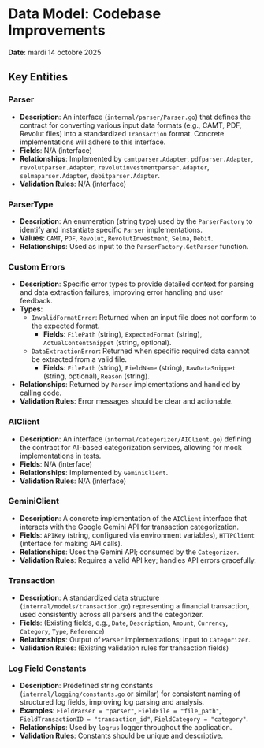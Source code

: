 # Data Model: Codebase Improvements

**Date**: mardi 14 octobre 2025

## Key Entities

### Parser
- **Description**: An interface (`internal/parser/Parser.go`) that defines the contract for converting various input data formats (e.g., CAMT, PDF, Revolut files) into a standardized `Transaction` format. Concrete implementations will adhere to this interface.
- **Fields**: N/A (interface)
- **Relationships**: Implemented by `camtparser.Adapter`, `pdfparser.Adapter`, `revolutparser.Adapter`, `revolutinvestmentparser.Adapter`, `selmaparser.Adapter`, `debitparser.Adapter`.
- **Validation Rules**: N/A (interface)

### ParserType
- **Description**: An enumeration (string type) used by the `ParserFactory` to identify and instantiate specific `Parser` implementations.
- **Values**: `CAMT`, `PDF`, `Revolut`, `RevolutInvestment`, `Selma`, `Debit`.
- **Relationships**: Used as input to the `ParserFactory.GetParser` function.

### Custom Errors
- **Description**: Specific error types to provide detailed context for parsing and data extraction failures, improving error handling and user feedback.
- **Types**:
    - `InvalidFormatError`: Returned when an input file does not conform to the expected format.
        - **Fields**: `FilePath` (string), `ExpectedFormat` (string), `ActualContentSnippet` (string, optional).
    - `DataExtractionError`: Returned when specific required data cannot be extracted from a valid file.
        - **Fields**: `FilePath` (string), `FieldName` (string), `RawDataSnippet` (string, optional), `Reason` (string).
- **Relationships**: Returned by `Parser` implementations and handled by calling code.
- **Validation Rules**: Error messages should be clear and actionable.

### AIClient
- **Description**: An interface (`internal/categorizer/AIClient.go`) defining the contract for AI-based categorization services, allowing for mock implementations in tests.
- **Fields**: N/A (interface)
- **Relationships**: Implemented by `GeminiClient`.
- **Validation Rules**: N/A (interface)

### GeminiClient
- **Description**: A concrete implementation of the `AIClient` interface that interacts with the Google Gemini API for transaction categorization.
- **Fields**: `APIKey` (string, configured via environment variables), `HTTPClient` (interface for making API calls).
- **Relationships**: Uses the Gemini API; consumed by the `Categorizer`.
- **Validation Rules**: Requires a valid API key; handles API errors gracefully.

### Transaction
- **Description**: A standardized data structure (`internal/models/transaction.go`) representing a financial transaction, used consistently across all parsers and the categorizer.
- **Fields**: (Existing fields, e.g., `Date`, `Description`, `Amount`, `Currency`, `Category`, `Type`, `Reference`)
- **Relationships**: Output of `Parser` implementations; input to `Categorizer`.
- **Validation Rules**: (Existing validation rules for transaction fields)

### Log Field Constants
- **Description**: Predefined string constants (`internal/logging/constants.go` or similar) for consistent naming of structured log fields, improving log parsing and analysis.
- **Examples**: `FieldParser = "parser"`, `FieldFile = "file_path"`, `FieldTransactionID = "transaction_id"`, `FieldCategory = "category"`.
- **Relationships**: Used by `logrus` logger throughout the application.
- **Validation Rules**: Constants should be unique and descriptive.
